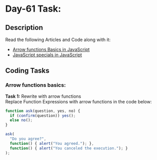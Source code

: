 # Day-61 Task:

## Description
Read the following Articles and Code along with it:

- [Arrow functions Basics in JavaScript](https://javascript.info/arrow-functions-basics)
- [JavaScript specials in JavaScript](https://javascript.info/javascript-specials)

## Coding Tasks

### Arrow functions basics:

**Task 1:** Rewrite with arrow functions  
Replace Function Expressions with arrow functions in the code below:

```javascript
function ask(question, yes, no) {
  if (confirm(question)) yes();
  else no();
}

ask(
  "Do you agree?",
  function() { alert("You agreed."); },
  function() { alert("You canceled the execution."); }
);
```